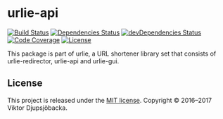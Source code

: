 # urlie-api

[![Build Status](https://img.shields.io/travis/crocodele/urlie-api.svg)](https://travis-ci.org/crocodele/urlie-api) [![Dependencies Status](https://img.shields.io/david/crocodele/urlie-api.svg)](https://david-dm.org/crocodele/urlie-api) [![devDependencies Status](https://img.shields.io/david/dev/crocodele/urlie-api.svg)](https://david-dm.org/crocodele/urlie-api?type=dev) [![Code Coverage](https://img.shields.io/coveralls/crocodele/urlie-api.svg)](https://coveralls.io/github/crocodele/urlie-api) [![License](https://img.shields.io/badge/license-MIT-blue.svg)](https://raw.githubusercontent.com/crocodele/urlie-api/master/LICENSE.md)

This package is part of urlie, a URL shortener library set that consists of urlie-redirector, urlie-api and urlie-gui.

## License

This project is released under the [MIT license](https://github.com/crocodele/urlie-redirector/blob/master/LICENSE.md). Copyright © 2016–2017 Viktor Djupsjöbacka.
